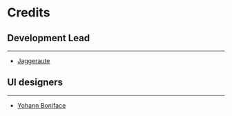 # Credits

## Development Lead

---

- [Jaggeraute](https://github.com/Jaggernaute)

## UI designers

---

- [Yohann Boniface](https://github.com/Sigmanficient) 